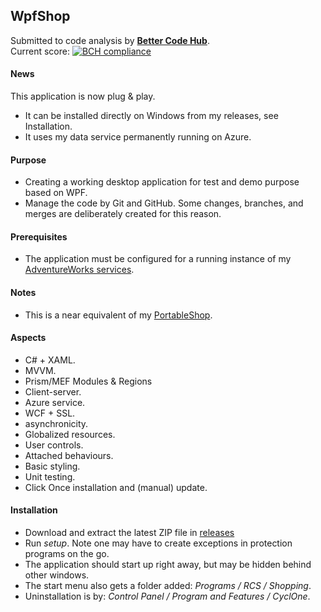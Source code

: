## WpfShop

Submitted to code analysis by **[Better Code Hub](https://bettercodehub.com)**.  
Current score: [![BCH compliance](https://bettercodehub.com/edge/badge/a-einstein/WpfShop)](https://bettercodehub.com)  

#### News
This application is now plug & play.
* It can be installed directly on Windows from my releases, see Installation.
* It uses my data service permanently running on Azure.

#### Purpose
* Creating a working desktop application for test and demo purpose based on WPF.
* Manage the code by Git and GitHub. Some changes, branches, and merges are deliberately created for this reason.

#### Prerequisites
* The application must be configured for a running instance of my [AdventureWorks services](https://github.com/a-einstein/AdventureWorks/blob/master/README.md).

#### Notes
* This is a near equivalent of my [PortableShop](https://github.com/a-einstein/PortableShop).

#### Aspects
* C# + XAML.
* MVVM.
* Prism/MEF Modules & Regions
* Client-server.
* Azure service.
* WCF + SSL.
* asynchronicity.
* Globalized resources.
* User controls.
* Attached behaviours.
* Basic styling.
* Unit testing.
* Click Once installation and (manual) update.

#### Installation
* Download and extract the latest ZIP file in [releases](https://github.com/a-einstein/WpfShop/releases)
* Run *setup*. Note one may have to create exceptions in protection programs on the go.
* The application should start up right away, but may be hidden behind other windows.
* The start menu also gets a folder added: *Programs / RCS / Shopping*.
* Uninstallation is by: *Control Panel / Program and Features / CyclOne*.
